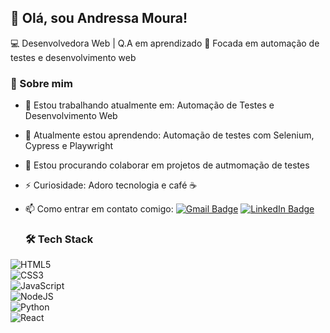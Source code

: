 ## 👋 Olá, sou Andressa Moura!

💻 Desenvolvedora Web | Q.A em aprendizado
🎯 Focada em automação de testes e desenvolvimento web

### 🚀 Sobre mim
- 🔭 Estou trabalhando atualmente em: Automação de Testes e Desenvolvimento Web
- 🌱 Atualmente estou aprendendo: Automação de testes com Selenium, Cypress e Playwright 
- 👯 Estou procurando colaborar em projetos de autmomação de testes
- ⚡ Curiosidade: Adoro tecnologia e café ☕
- 📫 Como entrar em contato comigo:
[![Gmail Badge](https://img.shields.io/badge/-Email-red?style=flat-square&logo=Gmail&logoColor=white)](mailto:andressa.moura.ads@gmail.com)   [![LinkedIn Badge](https://img.shields.io/badge/-LinkedIn-blue?style=flat-square&logo=LinkedIn&logoColor=white)](https://linkedin.com/in/andressa-dos-santos-moura-0b8567216)  

  ### 🛠️ Tech Stack  
![HTML5](https://img.shields.io/badge/-HTML5-E34F26?style=flat-square&logo=html5&logoColor=white)  
![CSS3](https://img.shields.io/badge/-CSS3-1572B6?style=flat-square&logo=css3)  
![JavaScript](https://img.shields.io/badge/-JavaScript-F7DF1E?style=flat-square&logo=javascript&logoColor=black)  
![NodeJS](https://img.shields.io/badge/-NodeJS-339933?style=flat-square&logo=node.js&logoColor=white)  
![Python](https://img.shields.io/badge/-Python-3776AB?style=flat-square&logo=python&logoColor=white)  
![React](https://img.shields.io/badge/-React-61DAFB?style=flat-square&logo=react&logoColor=black)  
